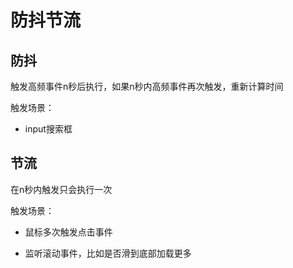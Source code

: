 # 防抖节流

## 防抖

触发高频事件n秒后执行，如果n秒内高频事件再次触发，重新计算时间

触发场景：

- input搜索框

## 节流

在n秒内触发只会执行一次

触发场景：

- 鼠标多次触发点击事件

- 监听滚动事件，比如是否滑到底部加载更多
